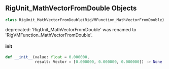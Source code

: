 ## RigUnit_MathVectorFromDouble Objects

```python
class RigUnit_MathVectorFromDouble(RigVMFunction_MathVectorFromDouble)
```

deprecated: 'RigUnit_MathVectorFromDouble' was renamed to 'RigVMFunction_MathVectorFromDouble'.

<a id="unreal.RigUnit_MathVectorFromDouble.__init__"></a>

#### __init__

```python
def __init__(value: float = 0.000000,
             result: Vector = [0.000000, 0.000000, 0.000000]) -> None
```

<a id="unreal.RigVMFunction_MathVectorAdd"></a>